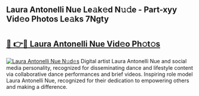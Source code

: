 ## Laura Antonelli Nue Le𝚊k𝚎d N𝚞𝚍e - Part-xyy Vid𝚎o Photos Le𝚊ks 7Ngty

# <h2><a href="http://fb5upj.evod.top/?m=Laura+Antonelli+Nue">🔗 👉🔴 Laura Antonelli Nue Vid𝚎o Ph𝚘t𝚘s</a></h2>

[![Laura Antonelli Nue N𝚞d𝚎s](https://i.imgur.com/8V9OHl7.gif)](http://fb5upj.evod.top/?m=Laura+Antonelli+Nue)
Digital artist Laura Antonelli Nue and social media personality, recognized for disseminating dance and lifestyle content via collaborative dance performances and brief videos. Inspiring role model Laura Antonelli Nue, recognized for their dedication to empowering others and making a difference. 

